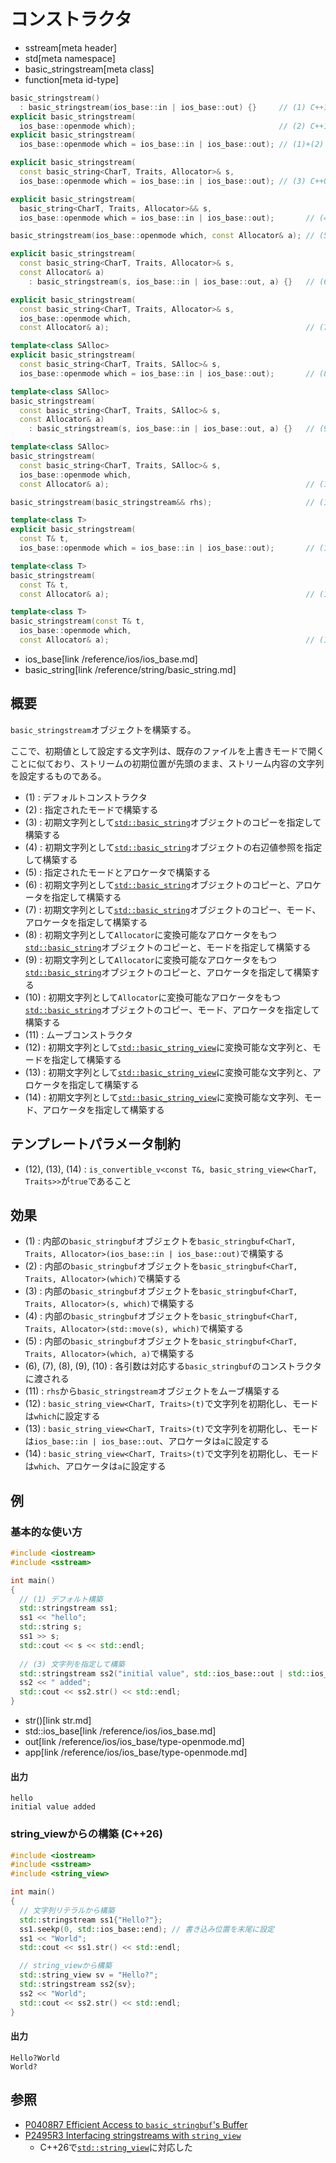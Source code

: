 # コンストラクタ
* sstream[meta header]
* std[meta namespace]
* basic_stringstream[meta class]
* function[meta id-type]

```cpp
basic_stringstream()
  : basic_stringstream(ios_base::in | ios_base::out) {}     // (1) C++11
explicit basic_stringstream(
  ios_base::openmode which);                                // (2) C++11
explicit basic_stringstream(
  ios_base::openmode which = ios_base::in | ios_base::out); // (1)+(2) C++03

explicit basic_stringstream(
  const basic_string<CharT, Traits, Allocator>& s,
  ios_base::openmode which = ios_base::in | ios_base::out); // (3) C++03

explicit basic_stringstream(
  basic_string<CharT, Traits, Allocator>&& s,
  ios_base::openmode which = ios_base::in | ios_base::out);       // (4) C++20

basic_stringstream(ios_base::openmode which, const Allocator& a); // (5) C++20

explicit basic_stringstream(
  const basic_string<CharT, Traits, Allocator>& s,
  const Allocator& a)
    : basic_stringstream(s, ios_base::in | ios_base::out, a) {}   // (6) C++20

explicit basic_stringstream(
  const basic_string<CharT, Traits, Allocator>& s,
  ios_base::openmode which,
  const Allocator& a);                                            // (7) C++20

template<class SAlloc>
explicit basic_stringstream(
  const basic_string<CharT, Traits, SAlloc>& s,
  ios_base::openmode which = ios_base::in | ios_base::out);       // (8) C++20

template<class SAlloc>
basic_stringstream(
  const basic_string<CharT, Traits, SAlloc>& s,
  const Allocator& a)
    : basic_stringstream(s, ios_base::in | ios_base::out, a) {}   // (9) C++20

template<class SAlloc>
basic_stringstream(
  const basic_string<CharT, Traits, SAlloc>& s,
  ios_base::openmode which,
  const Allocator& a);                                            // (10) C++20

basic_stringstream(basic_stringstream&& rhs);                     // (11) C++11

template<class T>
explicit basic_stringstream(
  const T& t,
  ios_base::openmode which = ios_base::in | ios_base::out);       // (12) C++26

template<class T>
basic_stringstream(
  const T& t,
  const Allocator& a);                                            // (13) C++26

template<class T>
basic_stringstream(const T& t,
  ios_base::openmode which,
  const Allocator& a);                                            // (14) C++26
```
* ios_base[link /reference/ios/ios_base.md]
* basic_string[link /reference/string/basic_string.md]

## 概要
`basic_stringstream`オブジェクトを構築する。

ここで、初期値として設定する文字列は、既存のファイルを上書きモードで開くことに似ており、ストリームの初期位置が先頭のまま、ストリーム内容の文字列を設定するものである。

- (1) : デフォルトコンストラクタ
- (2) : 指定されたモードで構築する
- (3) : 初期文字列として[`std::basic_string`](/reference/string/basic_string.md)オブジェクトのコピーを指定して構築する
- (4) : 初期文字列として[`std::basic_string`](/reference/string/basic_string.md)オブジェクトの右辺値参照を指定して構築する
- (5) : 指定されたモードとアロケータで構築する
- (6) : 初期文字列として[`std::basic_string`](/reference/string/basic_string.md)オブジェクトのコピーと、アロケータを指定して構築する
- (7) : 初期文字列として[`std::basic_string`](/reference/string/basic_string.md)オブジェクトのコピー、モード、アロケータを指定して構築する
- (8) : 初期文字列として`Allocator`に変換可能なアロケータをもつ[`std::basic_string`](/reference/string/basic_string.md)オブジェクトのコピーと、モードを指定して構築する
- (9) : 初期文字列として`Allocator`に変換可能なアロケータをもつ[`std::basic_string`](/reference/string/basic_string.md)オブジェクトのコピーと、アロケータを指定して構築する
- (10) : 初期文字列として`Allocator`に変換可能なアロケータをもつ[`std::basic_string`](/reference/string/basic_string.md)オブジェクトのコピー、モード、アロケータを指定して構築する
- (11) : ムーブコンストラクタ
- (12) : 初期文字列として[`std::basic_string_view`](/reference/string_view/basic_string_view.md)に変換可能な文字列と、モードを指定して構築する
- (13) : 初期文字列として[`std::basic_string_view`](/reference/string_view/basic_string_view.md)に変換可能な文字列と、アロケータを指定して構築する
- (14) : 初期文字列として[`std::basic_string_view`](/reference/string_view/basic_string_view.md)に変換可能な文字列、モード、アロケータを指定して構築する

## テンプレートパラメータ制約
- (12), (13), (14) : `is_convertible_v<const T&, basic_string_view<CharT, Traits>>`が`true`であること

## 効果
- (1) : 内部の`basic_stringbuf`オブジェクトを`basic_stringbuf<CharT, Traits, Allocator>(ios_base::in | ios_base::out)`で構築する
- (2) : 内部の`basic_stringbuf`オブジェクトを`basic_stringbuf<CharT, Traits, Allocator>(which)`で構築する
- (3) : 内部の`basic_stringbuf`オブジェクトを`basic_stringbuf<CharT, Traits, Allocator>(s, which)`で構築する
- (4) : 内部の`basic_stringbuf`オブジェクトを`basic_stringbuf<CharT, Traits, Allocator>(std::move(s), which)`で構築する
- (5) : 内部の`basic_stringbuf`オブジェクトを`basic_stringbuf<CharT, Traits, Allocator>(which, a)`で構築する
- (6), (7), (8), (9), (10) : 各引数は対応する`basic_stringbuf`のコンストラクタに渡される
- (11) : `rhs`から`basic_stringstream`オブジェクトをムーブ構築する
- (12) : `basic_string_view<CharT, Traits>(t)`で文字列を初期化し、モードは`which`に設定する
- (13) : `basic_string_view<CharT, Traits>(t)`で文字列を初期化し、モードは`ios_base::in | ios_base::out`、アロケータは`a`に設定する
- (14) : `basic_string_view<CharT, Traits>(t)`で文字列を初期化し、モードは`which`、アロケータは`a`に設定する


## 例
### 基本的な使い方
```cpp example
#include <iostream>
#include <sstream>

int main()
{
  // (1) デフォルト構築
  std::stringstream ss1;
  ss1 << "hello";
  std::string s;
  ss1 >> s;
  std::cout << s << std::endl;
  
  // (3) 文字列を指定して構築
  std::stringstream ss2("initial value", std::ios_base::out | std::ios_base::app);
  ss2 << " added";
  std::cout << ss2.str() << std::endl;
}
```
* str()[link str.md]
* std::ios_base[link /reference/ios/ios_base.md]
* out[link /reference/ios/ios_base/type-openmode.md]
* app[link /reference/ios/ios_base/type-openmode.md]

#### 出力
```
hello
initial value added
```

### string_viewからの構築 (C++26)
```cpp example
#include <iostream>
#include <sstream>
#include <string_view>

int main()
{
  // 文字列リテラルから構築
  std::stringstream ss1{"Hello?"};
  ss1.seekp(0, std::ios_base::end); // 書き込み位置を末尾に設定
  ss1 << "World";
  std::cout << ss1.str() << std::endl;

  // string_viewから構築
  std::string_view sv = "Hello?";
  std::stringstream ss2{sv};
  ss2 << "World";
  std::cout << ss2.str() << std::endl;
}
```

#### 出力
```
Hello?World
World?
```

## 参照
- [P0408R7 Efficient Access to `basic_stringbuf`'s Buffer](https://www.open-std.org/jtc1/sc22/wg21/docs/papers/2019/p0408r7.pdf)
- [P2495R3 Interfacing stringstreams with `string_view`](https://www.open-std.org/jtc1/sc22/wg21/docs/papers/2023/p2495r3.pdf)
    - C++26で[`std::string_view`](/reference/string_view/basic_string_view.md)に対応した
